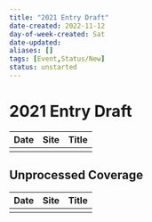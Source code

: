 ```yaml
---
title: "2021 Entry Draft"
date-created: 2022-11-12
day-of-week-created: Sat
date-updated: 
aliases: []
tags: [Event,Status/New]
status: unstarted
---
```


# 2021 Entry Draft
| Date | Site | Title |
| ---- | ---- | ----- |
|      |      |       |



## Unprocessed Coverage
| Date | Site | Title |
| ---- | ---- | ----- |
|      |      |       |



